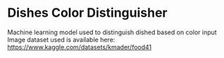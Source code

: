 # Dishes Color Distinguisher

Machine learning model used to distinguish dished based on color input
Image dataset used is available here: https://www.kaggle.com/datasets/kmader/food41
